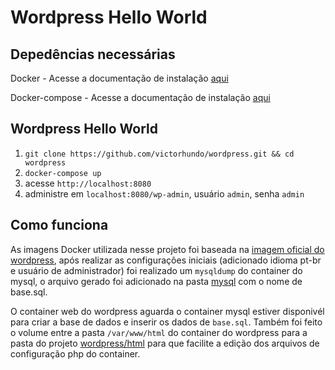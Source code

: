 # Wordpress Hello World

## Depedências necessárias

Docker - Acesse a documentação de instalação [aqui](https://docs.docker.com/engine/installation/linux)

Docker-compose - Acesse a documentação de instalação [aqui](https://docs.docker.com/compose/install/)

## Wordpress Hello World

1. `git clone https://github.com/victorhundo/wordpress.git && cd wordpress`
2. `docker-compose up`
3. acesse `http://localhost:8080`
4. administre em `localhost:8080/wp-admin`, usuário `admin`, senha `admin`

## Como funciona

As imagens Docker utilizada nesse projeto foi baseada na [imagem oficial do wordpress](https://hub.docker.com/_/wordpress/), após realizar as configurações iniciais (adicionado idioma pt-br e usuário de administrador) foi realizado um `mysqldump` do container do mysql, o arquivo gerado foi adicionado na pasta [mysql](https://github.com/victorhundo/wordpress//tree/master/mysql) com o nome de base.sql.

O container web do wordpress aguarda o container mysql estiver disponivél para criar a base de dados e inserir os dados de `base.sql`. Também foi feito o volume entre a pasta `/var/www/html` do container do wordpress para a pasta do projeto [wordpress/html](https://github.com/victorhundo/wordpress/tree/master/wordpress/html) para que facilite a edição dos arquivos de configuração php do container.
